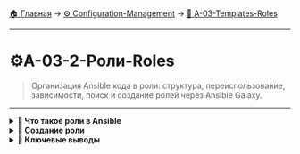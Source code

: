 [🏠 Главная](../../README.md) → [⚙️ Configuration-Management](../../README.md#-configuration-management) → [📝 A-03-Templates-Roles](../../README.md#-a-03-templates-roles)

---

# ⚙️A-03-2-Роли-Roles
> Организация Ansible кода в роли: структура, переиспользование, зависимости, поиск и создание ролей через Ansible Galaxy.

---

<details>
<summary><b>🎯 Что такое роли в Ansible</b></summary>

---

### Концепция ролей

```text
# Роли - переиспользуемые компоненты автоматизации
┌─────────────────────────────────┐
│             Роль                │
│        (Ansible Role)           │
├─────────────────────────────────┤
│  ✅ Логическая группировка      │
│  ✅ Переиспользование кода      │
│  ✅ Стандартная структура       │
│  ✅ Упрощение сложных проектов  │
│  ✅ Сообщество и обмен          │
└─────────────────────────────────┘

# Преимущества ролей:
• Организация кода по функциональности
• Легкое переиспользование между проектами
• Стандартизация структуры
• Упрощение сложных playbook
```

### Структура роли

```text
# Стандартная структура роли
roles/
└── nginx/
    ├── defaults/
    │   └── main.yml          # Переменные по умолчанию
    ├── files/                # Статические файлы
    ├── handlers/
    │   └── main.yml          # Обработчики событий
    ├── meta/
    │   └── main.yml          # Метаданные роли
    ├── tasks/
    │   └── main.yml          # Основные задачи
    ├── templates/            # Jinja2 шаблоны
    ├── tests/               # Тесты роли
    └── vars/
        └── main.yml          # Переменные роли
```

---

</details>

<details>
<summary><b>🔧 Создание роли</b></summary>

---

### Создание роли

```bash
# Создание роли через ansible-galaxy
ansible-galaxy init nginx

# Создание роли вручную
mkdir -p roles/nginx/{defaults,files,handlers,meta,tasks,templates,tests,vars}
```

### Основные файлы роли

+++yaml
# roles/nginx/tasks/main.yml
---
- name: Install nginx
  package:
    name: nginx
    state: present

- name: Configure nginx
  template:
    src: nginx.conf.j2
    dest: /etc/nginx/nginx.conf
  notify: restart nginx

- name: Start nginx
  service:
    name: nginx
    state: started
    enabled: yes
---yaml

+++yaml
# roles/nginx/defaults/main.yml
---
# Переменные по умолчанию
nginx_port: 80
nginx_user: www-data
document_root: /var/www/html
---yaml

---

</details>

<details>
<summary><b>🎯 Ключевые выводы</b></summary>

---

### Best Practices ролей

```text
✅ Используйте стандартную структуру ролей
✅ Документируйте переменные в defaults
✅ Применяйте теги для организации
✅ Тестируйте роли на разных системах
✅ Используйте Ansible Galaxy для поиска готовых ролей
```

### Что изучаем дальше

```text
📚 Следующая тема: Хендлеры и обработка ошибок
🎯 Практика: Обработка событий и исключений
🔧 Инструменты: Надежность playbook
```

---

</details>
